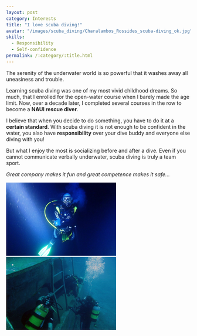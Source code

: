 ```yaml
---
layout: post
category: Interests
title: "I love scuba diving!"
avatar: "/images/scuba_diving/Charalambos_Rossides_scuba-diving_ok.jpg"
skills:
  - Responsibility
  - Self-confidence
permalink: /:category/:title.html
---
```


The serenity of the underwater world is so powerful that it washes away all uneasiness and trouble.

Learning scuba diving was one of my most vivid childhood dreams. So much, that I enrolled for the open-water course when I barely made the age limit. Now, over a decade later, I completed several courses in the row to become a **NAUI rescue diver**.

I believe that when you decide to do something, you have to do it at a **certain standard**. With scuba diving it is not enough to be confident in the water, you also have **responsibility** over your dive buddy and everyone else diving with you!

But what I enjoy the most is socializing before and after a dive. Even if you cannot communicate verbally underwater, scuba diving is truly a team sport.

*Great company makes it fun and great competence makes it safe...*

<div class="columns spacing">
	<div style="text-align:center">
		<div class="column half">
			<img src='/images/scuba_diving/Charalambos_Rossides_scuba-diving_deep.jpg' height='200px'/>
		</div>
		<div class="column half">
			<img src='/images/scuba_diving/Scuba_diving-social.jpg' height='200px'/>
			</div>
	</div>
</div>
